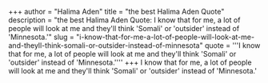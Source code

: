 +++
author = "Halima Aden"
title = "the best Halima Aden Quote"
description = "the best Halima Aden Quote: I know that for me, a lot of people will look at me and they'll think 'Somali' or 'outsider' instead of 'Minnesota.'"
slug = "i-know-that-for-me-a-lot-of-people-will-look-at-me-and-theyll-think-somali-or-outsider-instead-of-minnesota"
quote = '''I know that for me, a lot of people will look at me and they'll think 'Somali' or 'outsider' instead of 'Minnesota.''''
+++
I know that for me, a lot of people will look at me and they'll think 'Somali' or 'outsider' instead of 'Minnesota.'
